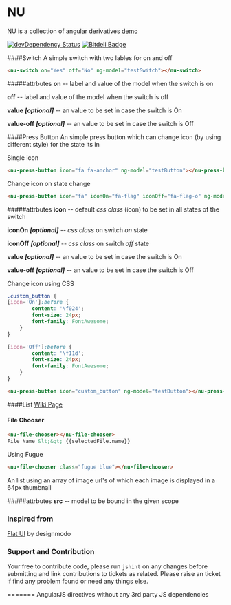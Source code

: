 NU
=====================
NU is a collection of angular derivatives [demo][1]

[![devDependency Status](https://david-dm.org/gkodes/ngul/dev-status.png)](https://david-dm.org/gkodes/ngul#info=devDependencies)
[![Bitdeli Badge](https://d2weczhvl823v0.cloudfront.net/gKodes/ngul/trend.png)](https://bitdeli.com/free "Bitdeli Badge")

####Switch
A simple switch with two lables for on and off
```html
<nu-switch on="Yes" off="No" ng-model="testSwitch"></nu-switch>
```

#####attrbutes
**on** -- label and value of the model when the switch is on

**off** -- label and value of the model when the switch is off

**value** ***[optional]*** -- an value to be set in case the switch is On

**value-off** ***[optional]*** -- an value to be set in case the switch is Off

####Press Button
An simple press button which can change icon (by using different style) for the state its in

Single icon
```html
<nu-press-button icon="fa fa-anchor" ng-model="testButton"></nu-press-button>
```

Change icon on state change
```html
<nu-press-button icon="fa" iconOn="fa-flag" iconOff="fa-flag-o" ng-model="testButton"></nu-press-button>
```

#####attrbutes
**icon** -- default *css class* (icon) to be set in all states of the switch

**iconOn** ***[optional]*** -- *css class* on switch *on* state

**iconOff** ***[optional]*** -- *css class* on switch *off* state

**value** ***[optional]*** -- an value to be set in case the switch is On

**value-off** ***[optional]*** -- an value to be set in case the switch is Off

Change icon using CSS
```css
.custom_button {
[icon='On']:before {
        content: '\f024';
        font-size: 24px;
        font-family: FontAwesome;
    }
}

[icon='Off']:before {
        content: '\f11d';
        font-size: 24px;
        font-family: FontAwesome;
    }
}
```

```html
<nu-press-button icon="custom_button" ng-model="testButton"></nu-press-button>
```

####List
[Wiki Page](https://github.com/gKodes/ngul/wiki/nuList)

#### File Chooser
```html
<nu-file-chooser></nu-file-chooser>
File Name &lt;&gt; {{selectedFile.name}}
```
Using Fugue

```html
<nu-file-chooser class="fugue blue"></nu-file-chooser>
```
An list using an array of image url's of which each image is displayed in a 64px thumbnail

#####attrbutes
**src** -- model to be bound in the given scope

### Inspired from
[Flat UI][2] by designmodo

### Support and Contribution
Your free to contribute code, please run `jshint` on any changes before submitting and link contributions to tickets as related.
Please raise an ticket if find any problem found or need any things else.


[1]: http://gkodes.github.io/ngul/
[2]: http://designmodo.github.io/Flat-UI/
=======
AngularJS directives without any 3rd party JS dependencies
